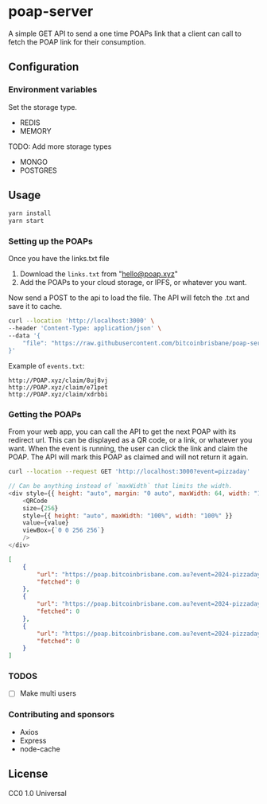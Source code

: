 # poap-server
A simple GET API to send a one time POAPs link that a client can call to fetch the POAP link for their consumption.

## Configuration

### Environment variables
Set the storage type.

- REDIS
- MEMORY

TODO: Add more storage types
- MONGO
- POSTGRES

## Usage

```bash
yarn install
yarn start
```

### Setting up the POAPs

Once you have the links.txt file

1. Download the `links.txt` from "hello@poap.xyz"
2. Add the POAPs to your cloud storage, or IPFS, or whatever you want.

Now send a POST to the api to load the file.  The API will fetch the .txt and save it to cache.

```bash
curl --location 'http://localhost:3000' \
--header 'Content-Type: application/json' \
--data '{
    "file": "https://raw.githubusercontent.com/bitcoinbrisbane/poap-server/main/links.txt"
}'
```

Example of `events.txt`:

```text
http://POAP.xyz/claim/8uj8vj
http://POAP.xyz/claim/e71pet
http://POAP.xyz/claim/xdrbbi
```

### Getting the POAPs

From your web app, you can call the API to get the next POAP with its redirect url.  This can be displayed as a QR code, or a link, or whatever you want.  When the event is running, the user can click the link and claim the POAP.  The API will mark this POAP as claimed and will not return it again.

```bash
curl --location --request GET 'http://localhost:3000?event=pizzaday'
```

```javascript
// Can be anything instead of `maxWidth` that limits the width.
<div style={{ height: "auto", margin: "0 auto", maxWidth: 64, width: "100%" }}>
    <QRCode
    size={256}
    style={{ height: "auto", maxWidth: "100%", width: "100%" }}
    value={value}
    viewBox={`0 0 256 256`}
    />
</div>
```

```json
[
    {
        "url": "https://poap.bitcoinbrisbane.com.au?event=2024-pizzaday&redirect=http://POAP.xyz/claim/8uj8vj",
        "fetched": 0
    },
    {
        "url": "https://poap.bitcoinbrisbane.com.au?event=2024-pizzaday&redirect=http://POAP.xyz/claim/e71pet",
        "fetched": 0
    },
    {
        "url": "https://poap.bitcoinbrisbane.com.au?event=2024-pizzaday&redirect=http://POAP.xyz/claim/xdrbbi",
        "fetched": 0
    }
]
```

### TODOS

- [ ] Make multi users

### Contributing and sponsors
- Axios
- Express
- node-cache

## License

CC0 1.0 Universal
